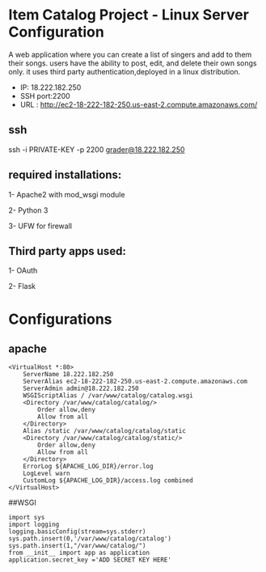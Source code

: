 # Item Catalog Project - Linux Server Configuration

A web application where you can create  a list of singers and add to them their songs. users have the ability to post, edit, and delete their own songs only. it uses third party authentication,deployed in a linux distribution. 


* IP: 18.222.182.250
* SSH port:2200
* URL : http://ec2-18-222-182-250.us-east-2.compute.amazonaws.com/

## ssh
ssh -i  PRIVATE-KEY -p 2200 grader@18.222.182.250

## required installations:

1- Apache2 with mod_wsgi module

2- Python 3

3- UFW for firewall


## Third party apps used:

1- OAuth

2- Flask



# Configurations

## apache 

```
<VirtualHost *:80>
    ServerName 18.222.182.250
    ServerAlias ec2-18-222-182-250.us-east-2.compute.amazonaws.com
    ServerAdmin admin@18.222.182.250
    WSGIScriptAlias / /var/www/catalog/catalog.wsgi
    <Directory /var/www/catalog/catalog/>
        Order allow,deny
        Allow from all
    </Directory>
    Alias /static /var/www/catalog/catalog/static
    <Directory /var/www/catalog/catalog/static/>
        Order allow,deny
        Allow from all
    </Directory>
    ErrorLog ${APACHE_LOG_DIR}/error.log
    LogLevel warn
    CustomLog ${APACHE_LOG_DIR}/access.log combined
</VirtualHost>
```
  
##WSGI 

```
import sys
import logging
logging.basicConfig(stream=sys.stderr)
sys.path.insert(0,'/var/www/catalog/catalog')
sys.path.insert(1,"/var/www/catalog/")
from __init__ import app as application
application.secret_key ='ADD SECRET KEY HERE'
```



